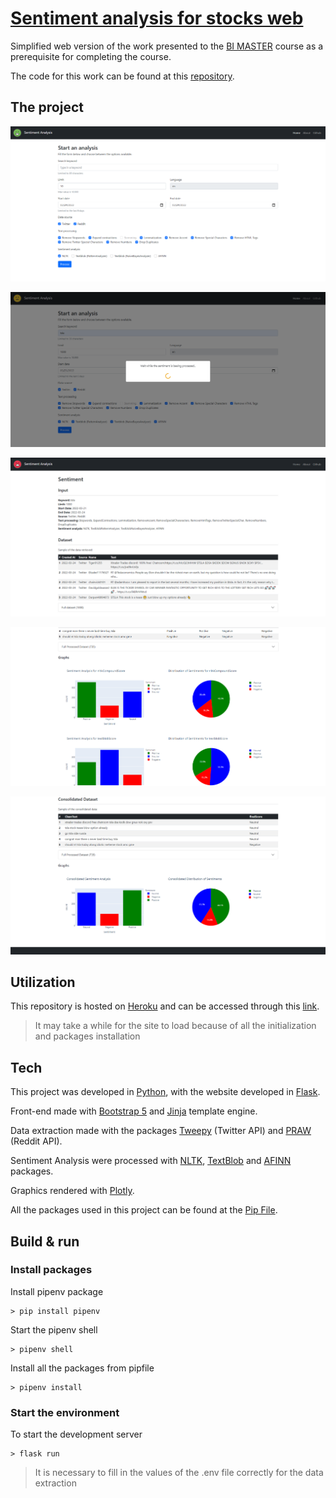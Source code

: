 # [Sentiment analysis for stocks web](https://bi-master-sentiment-analysis.herokuapp.com)

Simplified web version of the work presented to the [BI MASTER](https://ica.puc-rio.ai/bi-master) course as a prerequisite for completing the course.

The code for this work can be found at this [repository](https://github.com/DuduKling/stocks-sentiment-analysis).


## The project

![image-1](./docs/image-1.png)

![image-2](./docs/image-2.png)

![image-3](./docs/image-3.png)

![image-4](./docs/image-4.png)

![image-5](./docs/image-5.png)


## Utilization

This repository is hosted on [Heroku](https://www.heroku.com) and can be accessed through this [link](https://bi-master-sentiment-analysis.herokuapp.com).

> It may take a while for the site to load because of all the initialization and packages installation


## Tech

This project was developed in [Python](https://www.python.org), with the website developed in [Flask](https://flask.palletsprojects.com/en/1.1.x/).

Front-end made with [Bootstrap 5](https://getbootstrap.com) and [Jinja](https://jinja.palletsprojects.com/en/2.11.x/) template engine.

Data extraction made with the packages [Tweepy](https://www.tweepy.org) (Twitter API) and [PRAW](https://praw.readthedocs.io/en/latest/) (Reddit API).

Sentiment Analysis were processed with [NLTK](https://www.nltk.org), [TextBlob](https://textblob.readthedocs.io/en/dev/) and [AFINN](https://github.com/fnielsen/afinn) packages.

Graphics rendered with [Plotly](https://plotly.com).

All the packages used in this project can be found at the [Pip File](./Pipfile).


## Build & run

### Install packages

Install pipenv package

```console
> pip install pipenv
```

Start the pipenv shell

```console
> pipenv shell
```

Install all the packages from pipfile

```console
> pipenv install
```

### Start the environment

To start the development server

```console
> flask run
```

> It is necessary to fill in the values ​​of the .env file correctly for the data extraction
